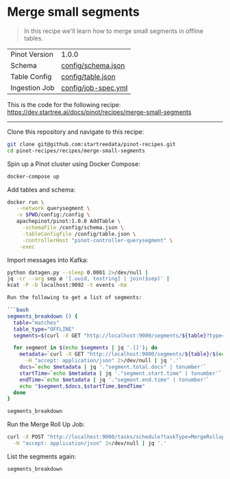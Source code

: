 # Merge small segments

> In this recipe we'll learn how to merge small segments in offline tables.

<table>
  <tr>
    <td>Pinot Version</td>
    <td>1.0.0</td>
  </tr>
  <tr>
    <td>Schema</td>
    <td><a href="config/schema.json">config/schema.json</a></td>
  </tr>
    <tr>
    <td>Table Config</td>
    <td><a href="config/table.json">config/table.json</a></td>
  </tr>
      <tr>
    <td>Ingestion Job</td>
    <td><a href="config/job-spec.yml">config/job-spec.yml</a></td>
  </tr>
</table>

This is the code for the following recipe: https://dev.startree.ai/docs/pinot/recipes/merge-small-segments

***

Clone this repository and navigate to this recipe:

```bash
git clone git@github.com:startreedata/pinot-recipes.git
cd pinot-recipes/recipes/merge-small-segments
```

Spin up a Pinot cluster using Docker Compose:

```bash
docker-compose up
```

Add tables and schema:

```bash
docker run \
   --network querysegment \
   -v $PWD/config:/config \
   apachepinot/pinot:1.0.0 AddTable \
     -schemaFile /config/schema.json \
     -tableConfigFile /config/table.json \
     -controllerHost "pinot-controller-querysegment" \
    -exec
```

Import messages into Kafka:

```bash
python datagen.py --sleep 0.0001 2>/dev/null |
jq -cr --arg sep ø '[.uuid, tostring] | join($sep)' |
kcat -P -b localhost:9092 -t events -Kø

Run the following to get a list of segments:

```bash
segments_breakdown () {
  table="matches"
  table_type="OFFLINE"
  segments=$(curl -X GET "http://localhost:9000/segments/${table}?type=${table_type}"  2>/dev/null | jq -r '.[] []')

  for segment in $(echo $segments | jq '.[]'); do 
    metadata=`curl -X GET "http://localhost:9000/segments/${table}/$(echo ${segment} | jq -r)/metadata" \
      -H "accept: application/json" 2>/dev/null | jq '.'`
    docs=`echo $metadata | jq '."segment.total.docs" | tonumber'`
    startTime=`echo $metadata | jq '."segment.start.time" | tonumber'`
    endTime=`echo $metadata | jq '."segment.end.time" | tonumber'`
    echo "$segment,$docs,$startTime,$endTime"
  done
}

segments_breakdown
```

Run the Merge Roll Up Job:

```bash
curl -X POST "http://localhost:9000/tasks/schedule?taskType=MergeRollupTask&tableName=matches_OFFLINE" \
  -H "accept: application/json" 2>/dev/null | jq '.'
```

List the segments again:

```bash
segments_breakdown
```
